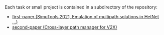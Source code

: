 Each task or small project is contained in a subdirectory of the repository:

 - [first-paper (SimuTools 2021, Emulation of multipath solutions in HetNet ...)](./paper-01/paper-emulation.md)
 - [second-paper (Cross-layer path manager for V2X)](./paper-02/README.md)
 
